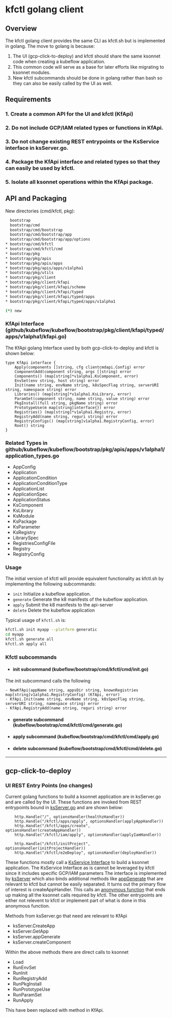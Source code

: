 # kfctl golang client

## Overview

The kfctl golang client provides the same CLI as kfctl.sh but is implemented in golang. 
The move to golang is because:

1. The UI (gcp-click-to-deploy) and kfctl should share the same ksonnet code when creating a kubeflow application.
2. This common code will serve as a base for later efforts like migrating to ksonnet modules.
3. New kfctl subcommands should be done in golang rather than bash so they can also be easily called by the UI as well.

## Requirements

### 1. Create a common API for the UI and kfctl (KfApi)

### 2. Do not include GCP/IAM related types or functions in KfApi.

### 3. Do not change existing REST entrypoints or the KsService interface in ksServer.go.

### 4. Package the KfApi interface and related types so that they can easily be used by kfctl.

### 5. Isolate all ksonnet operations within the KfApi package.


## API and Packaging

New directories (cmd/kfctl, pkg):

```bash
  bootstrap
  bootstrap/cmd
  bootstrap/cmd/bootstrap
  bootstrap/cmd/bootstrap/app
  bootstrap/cmd/bootstrap/app/options
* bootstrap/cmd/kfctl
* bootstrap/cmd/kfctl/cmd
* bootstrap/pkg
* bootstrap/pkg/apis
* bootstrap/pkg/apis/apps
* bootstrap/pkg/apis/apps/v1alpha1
* bootstrap/pkg/utils
* bootstrap/pkg/client
* bootstrap/pkg/client/kfapi
* bootstrap/pkg/client/kfapi/scheme
* bootstrap/pkg/client/kfapi/typed
* bootstrap/pkg/client/kfapi/typed/apps
* bootstrap/pkg/client/kfapi/typed/apps/v1alpha1

(*) new
```

### KfApi Interface (github/kubeflow/kubeflow/bootstrap/pkg/client/kfapi/typed/apps/v1alpha1/kfapi.go)

The KfApi golang Interface used by both gcp-click-to-deploy and kfctl is shown below:

```golang
type KfApi interface {
	Apply(components []string, cfg clientcmdapi.Config) error
	ComponentAdd(component string, args []string) error
	Components() (map[string]*v1alpha1.KsComponent, error)
	EnvSet(env string, host string) error
	Init(name string, envName string, k8sSpecFlag string, serverURI string, namespace string) error
	Libraries() (map[string]*v1alpha1.KsLibrary, error)
	ParamSet(component string, name string, value string) error
	PkgInstall(full string, pkgName string) error
	PrototypeUse(m map[string]interface{}) error
	Registries() (map[string]*v1alpha1.Registry, error)
	RegistryAdd(name string, reguri string) error
	RegistryConfigs() (map[string]v1alpha1.RegistryConfig, error)
	Root() string
}
```

### Related Types in github/kubeflow/kubeflow/bootstrap/pkg/apis/apps/v1alpha1/application_types.go

- AppConfig
- Application
- ApplicationCondition
- ApplicationConditionType
- ApplicationList
- ApplicationSpec
- ApplicationStatus
- KsComponent
- KsLibrary
- KsModule
- KsPackage
- KsParameter
- KsRegistry
- LibrarySpec
- RegistriesConfigFile
- Registry
- RegistryConfig

### Usage

The initial version of kfctl will provide equivalent functionality as kfctl.sh by implementing 
the following subcommands:

- `init`            Initialize a kubeflow application.
- `generate`        Generate the k8 manifests of the kubeflow application.
- `apply`           Submit the k8 manifests to the api-server
- `delete`          Delete the kubeflow application

Typical usage of `kfctl.sh` is:

```sh
kfctl.sh init myapp --platform generatic
cd myapp
kfctl.sh generate all
kfctl.sh apply all
```

### Kfctl subcommands

- #### init subcommand (kubeflow/bootstrap/cmd/kfctl/cmd/init.go)

The init subcommand calls the following

    - NewKfApi(appName string, appsDir string, knownRegistries map[string]v1alpha1.RegistryConfig) (KfApi, error)
    - KfApi.Init(name string, envName string, k8sSpecFlag string, serverURI string, namespace string) error
    - KfApi.RegistryAdd(name string, reguri string) error

- #### generate subcommand (kubeflow/bootstrap/cmd/kfctl/cmd/generate.go)

- #### apply subcommand (kubeflow/bootstrap/cmd/kfctl/cmd/apply.go)

- #### delete subcommand (kubeflow/bootstrap/cmd/kfctl/cmd/delete.go)
  

--- 

## gcp-click-to-deploy


### UI REST Entry Points (no changes)

Current golang functions to build a ksonnet application are in ksServer.go and are called 
by the UI. These functions are invoked from REST entrypoints bound in [ksServer.go](https://github.com/kubeflow/kubeflow/blob/master/bootstrap/cmd/bootstrap/app/ksServer.go#L1291) and are shown below:

```
	http.Handle("/", optionsHandler(healthzHandler))
	http.Handle("/kfctl/apps/apply", optionsHandler(applyAppHandler))
	http.Handle("/kfctl/apps/create", optionsHandler(createAppHandler))
	http.Handle("/kfctl/iam/apply", optionsHandler(applyIamHandler))
        
	http.Handle("/kfctl/initProject", optionsHandler(initProjectHandler))
	http.Handle("/kfctl/e2eDeploy", optionsHandler(deployHandler))
```

These functions mostly call a [KsService Interface](https://github.com/kubeflow/kubeflow/blob/master/bootstrap/cmd/bootstrap/app/ksServer.go#L60) to build a ksonnet application.
The KsService Interface as is cannot be leveraged by kfctl since it includes specific GCP/IAM parameters
The interface is implemented by [ksServer](https://github.com/kubeflow/kubeflow/blob/master/bootstrap/cmd/bootstrap/app/ksServer.go#L80) which also binds additional methods like [appGenerate](https://github.com/kubeflow/kubeflow/blob/master/bootstrap/cmd/bootstrap/app/ksServer.go#L566) 
that are relevant to kfctl but cannot be easily separated. It turns out the primary flow
of interest is createAppHandler. This calls an [anonymous function](https://github.com/kubeflow/kubeflow/blob/master/bootstrap/cmd/bootstrap/app/ksServer.go#L1038) that ends up making all the ksonnet calls required by kfctl.
The other entrypoints are either not relevent to kfctl or implement part of what is done in 
this anonymous function.

Methods from ksServer.go that need are relevant to KfApi
- ksServer.CreateApp
- ksServer.GetApp
- ksServer.appGenerate
- ksServer.createComponent

Within the above methods there are direct calls to ksonnet 
- Load
- RunEnvSet
- RunInit
- RunRegistryAdd
- RunPkgInstall
- RunPrototypeUse
- RunParamSet
- RunApply

This have been replaced with method in KfApi.


